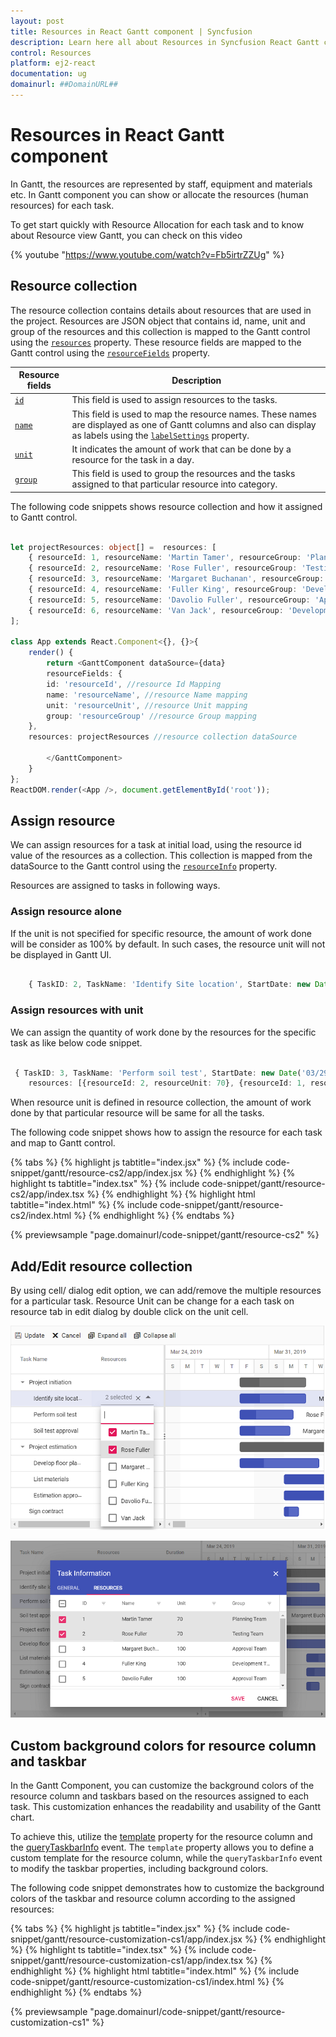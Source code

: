 ```yaml
---
layout: post
title: Resources in React Gantt component | Syncfusion
description: Learn here all about Resources in Syncfusion React Gantt component of Syncfusion Essential JS 2 and more.
control: Resources 
platform: ej2-react
documentation: ug
domainurl: ##DomainURL##
---
```


# Resources in React Gantt component

In Gantt, the resources are represented by staff, equipment and materials etc. In Gantt component you can show or allocate the resources (human resources) for each task.

To get start quickly with Resource Allocation for each task and to know about Resource view Gantt, you can check on this video

{% youtube "https://www.youtube.com/watch?v=Fb5irtrZZUg" %}

## Resource collection

The resource collection contains details about resources that are used in the project. Resources are JSON object that contains id, name, unit and group of the resources and this collection is mapped to the Gantt control using the [`resources`](https://ej2.syncfusion.com/react/documentation/api/gantt/#resources) property. These resource fields are mapped to the Gantt control using the [`resourceFields`](https://ej2.syncfusion.com/react/documentation/api/gantt/#resourcefields) property.

Resource fields | Description
-----|-----
[`id`](https://ej2.syncfusion.com/react/documentation/api/gantt/resourceFields/#id) | This field is used to assign resources to the tasks.
[`name`](https://ej2.syncfusion.com/react/documentation/api/gantt/resourceFields/) | This field is used to map the resource names. These names are displayed as one of Gantt columns and also can display as labels using the [`labelSettings`](https://ej2.syncfusion.com/react/documentation/api/gantt/labelSettings/) property.
[`unit`](https://ej2.syncfusion.com/react/documentation/api/gantt/resourceFields/#unit) | It indicates the amount of work that can be done by a resource for the task in a day.
[`group`](https://ej2.syncfusion.com/react/documentation/api/gantt/resourceFields/#group) | This field is used to group the resources and the tasks assigned to that particular resource into category.

The following code snippets shows resource collection and how it assigned to Gantt control.

```ts

let projectResources: object[] =  resources: [
    { resourceId: 1, resourceName: 'Martin Tamer', resourceGroup: 'Planning Team', resourceUnit: 50},
    { resourceId: 2, resourceName: 'Rose Fuller', resourceGroup: 'Testing Team', resourceUnit: 70 },
    { resourceId: 3, resourceName: 'Margaret Buchanan', resourceGroup: 'Approval Team' },
    { resourceId: 4, resourceName: 'Fuller King', resourceGroup: 'Development Team' },
    { resourceId: 5, resourceName: 'Davolio Fuller', resourceGroup: 'Approval Team' },
    { resourceId: 6, resourceName: 'Van Jack', resourceGroup: 'Development Team', resourceUnit: 40 },
];

class App extends React.Component<{}, {}>{
    render() {
        return <GanttComponent dataSource={data}
        resourceFields: {
        id: 'resourceId', //resource Id Mapping
        name: 'resourceName', //resource Name mapping
        unit: 'resourceUnit', //resource Unit mapping
        group: 'resourceGroup' //resource Group mapping
    },
    resources: projectResources //resource collection dataSource

        </GanttComponent>
    }
};
ReactDOM.render(<App />, document.getElementById('root'));

```

## Assign resource

We can assign resources for a task at initial load, using the resource id value of the resources as a collection. This collection is mapped from the dataSource to the Gantt control using the [`resourceInfo`](https://ej2.syncfusion.com/react/documentation/api/gantt/taskFields/#resourceinfo) property.

Resources are assigned to tasks in following ways.

### Assign resource alone

If the unit is not specified for specific resource, the amount of work done will be consider as 100% by default. In such cases, the resource unit will not be displayed in Gantt UI.

```ts

    { TaskID: 2, TaskName: 'Identify Site location', StartDate: new Date('04/02/2019'), Duration: 4, Progress: 50,resources: [2, 3] }

```

### Assign resources with unit

We can assign the quantity of work done by the resources for the specific task as like below code snippet.

```ts

 { TaskID: 3, TaskName: 'Perform soil test', StartDate: new Date('03/29/2019'), Duration: 4,
    resources: [{resourceId: 2, resourceUnit: 70}, {resourceId: 1, resourceUnit: 70}] },

```

When resource unit is defined in resource collection, the amount of work done by that particular resource will be same for all the tasks.

The following code snippet shows how to assign the resource for each task and map to Gantt control.

{% tabs %}
{% highlight js tabtitle="index.jsx" %}
{% include code-snippet/gantt/resource-cs2/app/index.jsx %}
{% endhighlight %}
{% highlight ts tabtitle="index.tsx" %}
{% include code-snippet/gantt/resource-cs2/app/index.tsx %}
{% endhighlight %}
{% highlight html tabtitle="index.html" %}
{% include code-snippet/gantt/resource-cs2/index.html %}
{% endhighlight %}
{% endtabs %}
        
{% previewsample "page.domainurl/code-snippet/gantt/resource-cs2" %}

## Add/Edit resource collection

By using cell/ dialog edit option, we can add/remove the multiple resources for a particular task. Resource Unit can be change for a each task on resource tab in edit dialog by double click on the unit cell.

![Cell Edit](images/cellEdit-resource.png)

![Dialog Edit](images/dialogedit-resource.png)

## Custom background colors for resource column and taskbar

In the Gantt Component, you can customize the background colors of the resource column and taskbars based on the resources assigned to each task. This customization enhances the readability and usability of the Gantt chart.

To achieve this, utilize the [template](https://ej2.syncfusion.com/react/documentation/api/gantt/column/#template) property for the resource column and the [queryTaskbarInfo](https://ej2.syncfusion.com/react/documentation/api/gantt#querytaskbarinfo) event. The `template` property allows you to define a custom template for the resource column, while the `queryTaskbarInfo` event to modify the taskbar properties, including background colors.

The following code snippet demonstrates how to customize the background colors of the taskbar and resource column according to the assigned resources:

{% tabs %}
{% highlight js tabtitle="index.jsx" %}
{% include code-snippet/gantt/resource-customization-cs1/app/index.jsx %}
{% endhighlight %}
{% highlight ts tabtitle="index.tsx" %}
{% include code-snippet/gantt/resource-customization-cs1/app/index.tsx %}
{% endhighlight %}
{% highlight html tabtitle="index.html" %}
{% include code-snippet/gantt/resource-customization-cs1/index.html %}
{% endhighlight %}
{% endtabs %}
        
{% previewsample "page.domainurl/code-snippet/gantt/resource-customization-cs1" %}
